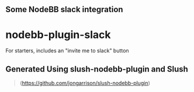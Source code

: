 
## Some NodeBB slack integration
# nodebb-plugin-slack

For starters, includes an \"invite me to slack\" button


## Generated Using slush-nodebb-plugin and Slush

> (https://github.com/jongarrison/slush-nodebb-plugin)



